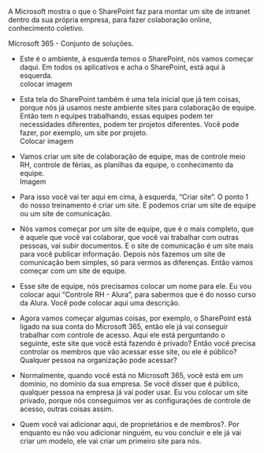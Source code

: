 A Microsoft mostra o que o SharePoint faz para montar um site de intranet dentro da sua própria empresa, para fazer colaboração online, conhecimento coletivo.

Microsoft 365 -  Conjunto de soluções.

- Este é o ambiente, à esquerda temos o SharePoint, nós vamos começar daqui. Em todos os aplicativos e acha o SharePoint, está aqui à esquerda.  
 colocar imagem 

- Esta tela do SharePoint também é uma tela inicial que já tem coisas, porque nós já usamos neste ambiente sites para colaboração de equipe. Então tem n equipes trabalhando, essas equipes podem ter necessidades diferentes, podem ter projetos diferentes. Você pode fazer, por exemplo, um site por projeto.  
 Colocar imagem  

- Vamos criar um site de colaboração de equipe, mas de controle meio RH, controle de férias, as planilhas da equipe, o conhecimento da equipe.  
  Imagem 

- Para isso você vai ter aqui em cima, à esquerda, “Criar site”. O ponto 1 do nosso treinamento é criar um site. E podemos criar um site de equipe ou um site de comunicação.

- Nós vamos começar por um site de equipe, que é o mais completo, que é aquele que você vai colaborar, que você vai trabalhar com outras pessoas, vai subir documentos. E o site de comunicação é um site mais para você publicar informação. Depois nós fazemos um site de comunicação bem simples, só para vermos as diferenças. Então vamos começar com um site de equipe.

- Esse site de equipe, nós precisamos colocar um nome para ele. Eu vou colocar aqui “Controle RH - Alura”, para sabermos que é do nosso curso da Alura. Você pode colocar aqui uma descrição.

- Agora vamos começar algumas coisas, por exemplo, o SharePoint está ligado na sua conta do Microsoft 365, então ele já vai conseguir trabalhar com controle de acesso. Aqui ele está perguntando o seguinte, este site que você está fazendo é privado? Então você precisa controlar os membros que vão acessar esse site, ou ele é público? Qualquer pessoa na organização pode acessar?

- Normalmente, quando você está no Microsoft 365, você está em um domínio, no domínio da sua empresa. Se você disser que é público, qualquer pessoa na empresa já vai poder usar. Eu vou colocar um site privado, porque nós conseguimos ver as configurações de controle de acesso, outras coisas assim.

- Quem você vai adicionar aqui, de proprietários e de membros?. Por enquanto eu não vou adicionar ninguém, eu vou concluir e ele já vai criar um modelo, ele vai criar um primeiro site para nós.

